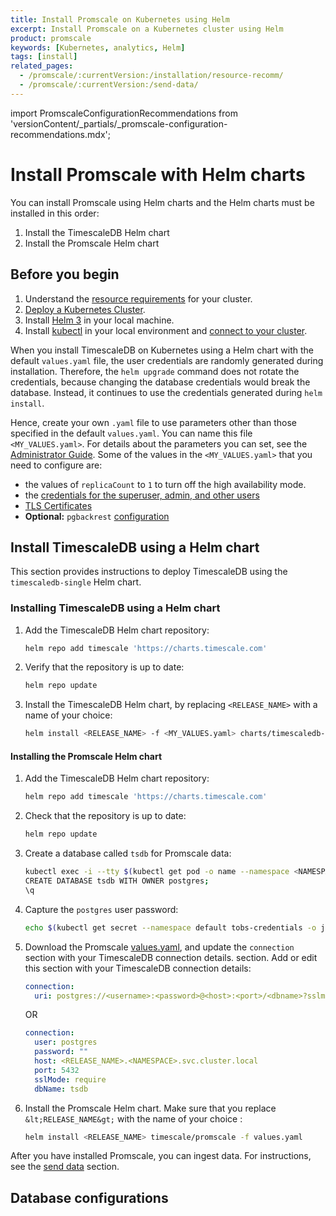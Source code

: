 ```yaml
---
title: Install Promscale on Kubernetes using Helm
excerpt: Install Promscale on a Kubernetes cluster using Helm
product: promscale
keywords: [Kubernetes, analytics, Helm]
tags: [install]
related_pages: 
  - /promscale/:currentVersion:/installation/resource-recomm/
  - /promscale/:currentVersion:/send-data/
---
```


import PromscaleConfigurationRecommendations from 'versionContent/_partials/_promscale-configuration-recommendations.mdx';


# Install Promscale with Helm charts
You can install Promscale using Helm charts and the Helm charts must be installed
in this order:
1. Install the TimescaleDB Helm chart
1. Install the Promscale Helm chart

## Before you begin
1.  Understand the [resource requirements][resource-requirements] for your cluster.
1.  [Deploy a Kubernetes Cluster][kubernetes-cluster]. 
1.  Install [Helm 3][helm] in your local machine.
1.  Install [kubectl][kubectl] in your local environment and
    [connect to your cluster][connect-to-cluster].

When you install TimescaleDB on Kubernetes using a Helm chart with the default
`values.yaml` file, the user credentials are randomly generated during
installation. Therefore, the `helm upgrade` command does not rotate the
credentials, because changing the database credentials would break the database.
Instead, it continues to use the credentials generated during `helm install`.

Hence, create your own `.yaml` file to use parameters other than those specified
in the default `values.yaml`. You can name this file `<MY_VALUES.yaml>`. For
details about the parameters you can set, see the [Administrator Guide][admin-guide].
Some of the values in the `<MY_VALUES.yaml>` that you need to configure are:
* the values of `replicaCount` to `1` to turn off the high availability mode.
* the [credentials for the superuser, admin, and other users][timescaledb-helm-values-creds]
* [TLS Certificates][timescaledb-helm-values-certs]
* **Optional:** `pgbackrest` [configuration][timescale-backups]

## Install TimescaleDB using a Helm chart
This section provides instructions to deploy TimescaleDB using the
`timescaledb-single` Helm chart.

<procedure>

### Installing TimescaleDB using a Helm chart
1.  Add the TimescaleDB Helm chart repository:
    ```bash
    helm repo add timescale 'https://charts.timescale.com'
    ```
1.  Verify that the repository is up to date:
    ```bash
    helm repo update
    ```
1.  Install the TimescaleDB Helm chart, by replacing `<RELEASE_NAME>` with a name of
    your choice:
    ```bash
    helm install <RELEASE_NAME> -f <MY_VALUES.yaml> charts/timescaledb-single
    ```

</procedure> 

#### Installing the Promscale Helm chart

<procedure>

1.  Add the TimescaleDB Helm chart repository:
    ```bash
    helm repo add timescale 'https://charts.timescale.com'
    ```
1.  Check that the repository is up to date:
    ```bash
    helm repo update
    ```
1.  Create a database called `tsdb` for Promscale data:
    ```bash
    kubectl exec -i --tty $(kubectl get pod -o name --namespace <NAMESPACE> -l role=master,release=<RELEASE_NAME>) -- psql -U postgres
    CREATE DATABASE tsdb WITH OWNER postgres;
    \q
    ```
1.  Capture the `postgres` user password:
    ```bash
    echo $(kubectl get secret --namespace default tobs-credentials -o jsonpath="{.data.PATRONI_SUPERUSER_PASSWORD}" | base64 --decode)
    ```
1.  Download the Promscale
    [values.yaml][promscale-values-yaml], and update the `connection` section with your TimescaleDB connection details.
    section. Add or edit this section with your TimescaleDB connection details:
    <terminal>

    <tab label='Database URI'>

    ```yaml
    connection:
      uri: postgres://<username>:<password>@<host>:<port>/<dbname>?sslmode=require
    ```

    </tab>

    OR

    <tab label="Connection parameters">

    ```yaml
    connection:
      user: postgres
      password: ""
      host: <RELEASE_NAME>.<NAMESPACE>.svc.cluster.local
      port: 5432
      sslMode: require
      dbName: tsdb
    ```
    </tab>

    </terminal>

1.  Install the Promscale Helm chart. Make sure that you replace
    `&lt;RELEASE_NAME&gt;` with the name of your choice :
    ```bash
    helm install <RELEASE_NAME> timescale/promscale -f values.yaml
    ```
        
</procedure>

After you have installed Promscale, you can ingest data.
For instructions, see the [send data][send-data] section.

## Database configurations
<PromscaleConfigurationRecommendations />


[promscale-values-yaml]: https://github.com/timescale/timescaledb-kubernetes/blob/master/charts/timescaledb-single/values.yaml
[send-data]: /promscale/:currentVersion:/send-data/
[template-manifest]: https://github.com/timescale/promscale/blob/0.13.0/deploy/static/deploy.yaml
[timescale-backups]: https://github.com/timescale/timescaledb-kubernetes/tree/master/charts/timescaledb-single#create-backups-to-s3
[timescaledb-helm-values-certs]: https://github.com/timescale/timescaledb-kubernetes/blob/master/charts/timescaledb-single/values.yaml#L45
[timescaledb-helm-values-creds]: https://github.com/timescale/timescaledb-kubernetes/blob/master/charts/timescaledb-single/values.yaml#L33
[timescaledb-single-values-yaml]: https://github.com/timescale/timescaledb-kubernetes/blob/master/charts/timescaledb-single/values.yaml
[kubernetes-cluster]: https://kubernetes.io/docs/setup/production-environment/
[helm]: https://helm.sh/docs/intro/install/
[kubectl]: https://kubernetes.io/docs/tasks/tools/#kubectl
[connect-to-cluster]: https://kubernetes.io/docs/tasks/tools/install-kubectl-macos/#verify-kubectl-configuration
[resource-requirements]: /promscale/:currentVersion:/installation/resource-recomm/ 
[admin-guide]: https://github.com/timescale/timescaledb-kubernetes/blob/master/charts/